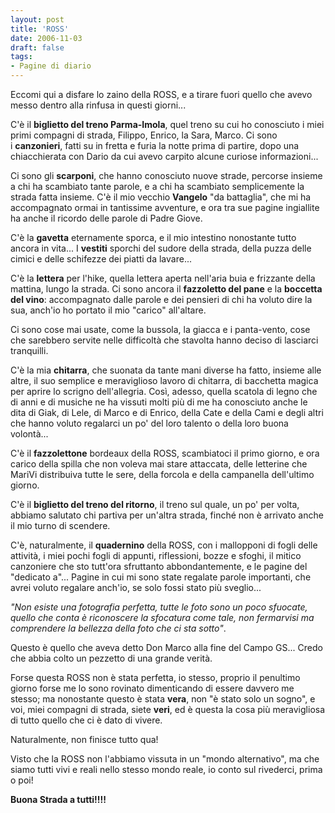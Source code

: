 ```yaml
---
layout: post
title: 'ROSS'
date: 2006-11-03
draft: false
tags: 
- Pagine di diario
---
```


  

Eccomi qui a disfare lo zaino della ROSS, e a tirare fuori quello che avevo messo dentro alla rinfusa in questi giorni...

C'è il **biglietto del treno Parma-Imola**, quel treno su cui ho conosciuto i miei primi compagni di strada, Filippo, Enrico, la Sara, Marco. Ci sono i **canzonieri**, fatti su in fretta e furia la notte prima di partire, dopo una chiacchierata con Dario da cui avevo carpito alcune curiose informazioni...

Ci sono gli **scarponi**, che hanno conosciuto nuove strade, percorse insieme a chi ha scambiato tante parole, e a chi ha scambiato semplicemente la strada fatta insieme. C'è il mio vecchio **Vangelo** "da battaglia", che mi ha accompagnato ormai in tantissime avventure, e ora tra sue pagine ingiallite ha anche il ricordo delle parole di Padre Giove.

C'è la **gavetta** eternamente sporca, e il mio intestino nonostante tutto ancora in vita... I **vestiti** sporchi del sudore della strada, della puzza delle cimici e delle schifezze dei piatti da lavare...

C'è la **lettera** per l'hike, quella lettera aperta nell'aria buia e frizzante della mattina, lungo la strada. Ci sono ancora il **fazzoletto del pane** e la **boccetta del vino**: accompagnato dalle parole e dei pensieri di chi ha voluto dire la sua, anch'io ho portato il mio "carico" all'altare.

Ci sono cose mai usate, come la bussola, la giacca e i panta-vento, cose che sarebbero servite nelle difficoltà che stavolta hanno deciso di lasciarci tranquilli.

C'è la mia **chitarra**, che suonata da tante mani diverse ha fatto, insieme alle altre, il suo semplice e meraviglioso lavoro di chitarra, di bacchetta magica per aprire lo scrigno dell'allegria. Così, adesso, quella scatola di legno che di anni e di musiche ne ha vissuti molti più di me ha conosciuto anche le dita di Giak, di Lele, di Marco e di Enrico, della Cate e della Cami e degli altri che hanno voluto regalarci un po' del loro talento o della loro buona volontà...

C'è il **fazzolettone** bordeaux della ROSS, scambiatoci il primo giorno, e ora carico della spilla che non voleva mai stare attaccata, delle letterine che MariVi distribuiva tutte le sere, della forcola e della campanella dell'ultimo giorno.

C'è il **biglietto del treno del ritorno**, il treno sul quale, un po' per volta, abbiamo salutato chi partiva per un'altra strada, finché non è arrivato anche il mio turno di scendere.

C'è, naturalmente, il **quadernino** della ROSS, con i mallopponi di fogli delle attività, i miei pochi fogli di appunti, riflessioni, bozze e sfoghi, il mitico canzoniere che sto tutt'ora sfruttanto abbondantemente, e le pagine del "dedicato a"... Pagine in cui mi sono state regalate parole importanti, che avrei voluto regalare anch'io, se solo fossi stato più sveglio...

_"Non esiste una fotografia perfetta, tutte le foto sono un poco sfuocate, quello che conta è riconoscere la sfocatura come tale, non fermarvisi ma comprendere la bellezza della foto che ci sta sotto"_.

Questo è quello che aveva detto Don Marco alla fine del Campo GS... Credo che abbia colto un pezzetto di una grande verità.

Forse questa ROSS non è stata perfetta, io stesso, proprio il penultimo giorno forse me lo sono rovinato dimenticando di essere davvero me stesso; ma nonostante questo è stata **vera**, non "è stato solo un sogno", e voi, miei compagni di strada, siete **veri**, ed è questa la cosa più meravigliosa di tutto quello che ci è dato di vivere.

Naturalmente, non finisce tutto qua!

Visto che la ROSS non l'abbiamo vissuta in un "mondo alternativo", ma che siamo tutti vivi e reali nello stesso mondo reale, io conto sul rivederci, prima o poi!

**Buona Strada a tutti!!!!**